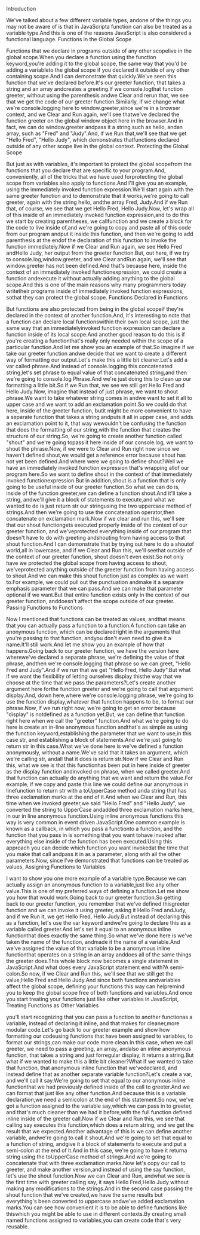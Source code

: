 Introduction

We've talked about a few different variable types, andone of the things you may not be aware of is that in JavaScripta function can also be treated as a variable type.And this is one of the reasons JavaScript is also considered a functional language.
Functions in the Global Scope

Functions that we declare in programs outside of any other scopelive in the global scope.When you declare a function using the function keyword,you're adding it to the global scope, the same way that you'd be adding a variableto the global scope if you declared it outside of any other containing scope.And I can demonstrate that quickly.We've seen this function that we've declared before.It's our greeter function, that takes a string and an array andcreates a greeting.If we console.logthat function greeter, without using the parenthesis andwe Clear and rerun that, we see that we get the code of our greeter function.Similarly, if we change what we're console.logging here to window.greeter,since we're in a browser context, and we Clear and Run again, we'll see thatwe've declared the function greeter on the global window object here in the browser.And in fact, we can do window.greeter andpass it a string such as hello, andan array, such as "Fred" and "Judy".And, if we Run that,we'll see that we get "Hello Fred", "Hello Judy", which demonstrates thatfunctions declared outside of any other scope live in the global context.
Protecting the Global Scope

But just as with variables, it's important to protect the global scopefrom the functions that you declare that are specific to your program.And, conveniently, all of the tricks that we have used forprotecting the global scope from variables also apply to functions.And I'll give you an example, using the immediately invoked function expression.We'll start again with the same greeter function and to demonstrate that it works,we're going to call greeter, again with the string hello, andthe array Fred, Judy.And if we Run that, of course, we see that we get Hello Fred, Hello Judy.Now, let's wrap all of this inside of an immediately invoked function expression,and to do this we start by creating parentheses, we callfunction and we create a block for the code to live inside of,and we're going to copy and paste all of this code from our program andput it inside this function, and then we're going to add parenthesis at the endof the declaration of this function to invoke the function immediately.Now if we Clear and Run again, we see Hello Fred andHello Judy, her output from the greeter function.But, out here, if we try to console.log,window.greeter, and we Clear andRun again, we'll see that window.greeter has not been defined.And that's because here, inside the context of an immediately invoked functionexpression, we could create a function andexecute it without actually adding anything to the global scope.And this is one of the main reasons why many programmers today writetheir programs inside of immediately invoked function expressions, sothat they can protect the global scope.
Functions Declared in Functions

But functions are also protected from being in the global scopeif they're declared in the context of another function.And, it's interesting to note that a function can declare local functionswithin their own local scope, just the same way that an immediatelyinvoked function expression can declare a function inside of its local scope.And another good reason to do this is if you're creating a functionthat's really only needed within the scope of a particular function.And let me show you an example of that.So imagine if we take our greeter function andwe decide that we want to create a different way of formatting our output.Let's make this a little bit cleaner.Let's add a var called phrase.And instead of console.logging this concatenated string,let's set phrase to equal value of that concatenated string,and then we're going to console.log Phrase.And we're just doing this to clean up our formatting a little bit.So if we Run that, we see we still get Hello Fred and Hello Judy.Now, imagine that instead of just phrase, we want to shout phrase.We want to take whatever string comes in andwe want to set it all to upper case and we want to add an exclamation point.So we could do that here, inside of the greeter function, butit might be more convenient to have a separate function that takes a string andputs it all in upper case, and adds an exclamation point to it, that way wewouldn't be confusing the function that does the formatting of our string,with the function that creates the structure of our string.So, we're going to create another function called "shout" and we're going topass it here inside of our console.log, we want to shout the phrase.Now, if we were to Clear and Run right now since we haven't defined shout,we would get a reference error because shout has not yet been defined.And where were we going to define shout?Well we have an immediately invoked function expression that's wrapping allof our program here.So we want to define shout in the context of that immediately invoked functionexpression.But in addition,shout is a function that is only going to be useful inside of our greeter function.So what we can do is, inside of the function greeter,we can define a function shout.And it'll take a string, andwe'll give it a block of statements to execute,and what we wanted to do is just return str our stringusing the two uppercase method of strings.And then we're going to use the concatenation operator,then concatenate on exclamation mark.Now if we clear and run this, we'll see that our shout functiongets executed properly inside of the context of our greeter function, and we'veprotected everything inside of our program that doesn't have to do with greeting andshouting from having access to that shout function.And I can demonstrate that by trying out here to do a shoutof world,all in lowercase, and if we Clear and Run this, we'll seethat outside of the context of our greeter function, shout doesn't even exist.So not only have we protected the global scope from having access to shout, we'veprotected anything outside of the greeter function from having access to shout.And we can make this shout function just as complex as we want to.For example, we could pull out the punctuation andmake it a separate emphasis parameter that we can pass.And we can make that parameter optional if we want.But that entire function exists only in the context of our greeter function, anddoesn't affect the scope outside of our greeter.
Passing Functions to Functions

Now I mentioned that functions can be treated as values, andthat means that you can actually pass a function to a function.A function can take an anonymous function, which can be declaredright in the arguments that you're passing to that function, andyou don't even need to give it a name.It'll still work.And let me show you an example of how that happens.Going back to our greeter function, we have the version here wherewe've declared a separate phrase, we're defining the value of that phrase, andthen we're console.logging that phrase so we can greet, "Hello Fred and Judy".And if we run that we get "Hello Fred, Hello Judy".But what if we want the flexibility of letting ourselves display thisthe way that we choose at the time that we pass the parameters?Let's create another argument here forthe function greeter and we're going to call that argument display.And, down here,where we're console.logging phrase, we're going to use the function display,whatever that function happens to be, to format our phrase.Now, if we run right now, we're going to get an error because "display" is notdefined as a function yet.But, we can define that function right here when we call the "greeter" function.And what we're going to do here is create an in-line anonymous function andthat's as simple as using the function keyword,establishing the parameter that we want to use,in this case str, and establishing a block of statements.And we're just going to return str in this case.What we've done here is we've defined a function anonymously, without a name.We've said that it takes an argument, which we're calling str, andall that it does is return str.Now if we Clear and Run this, what we see is that this functionhas been put in here inside of greeter as the display function andinvoked on phrase, when we called greeter.And that function can actually do anything that we want and return the value.For example, if we copy and paste this line we could define our anonymous in linefunction to return str with a toUpperCase method anda string that has three exclamation marks at the end of it.And when we Clear and Run, this time when we invoked greeter,we said "Hello Fred" and "Hello Judy", we converted the string to UpperCase andadded three exclamation marks here, in our in line anonymous function.Using inline anonymous functions this way is very common in event driven JavaScript.One common example is known as a callback, in which you pass a functionto a function, and the function that you pass in is something that you want tohave invoked after everything else inside of the function has been executed.Using this approach you can decide which function you want invokedat the time that you make that call andpass it in as a parameter, along with all the other parameters.Now, since I've demonstrated that functions can be treated as values,
Assigning Functions to Variables

I want to show you one more example of a variable type.Because we can actually assign an anonymous function to a variable,just like any other value.This is one of my preferred ways of defining a function.Let me show you how that would work.Going back to our greeter function.So getting back to our greeter function, you remember that we've defined thisgreeter function and we can invoke it using greeter, asking it Hello Fred andJudy, and if we Run it, we get Hello Fred, Hello Judy.But instead of declaring this as a function, let's use the var keyword andwe're going to declare this as a variable called greeter.And let's set it equal to an anonymous inline functionthat does exactly the same thing.So what we've done here is we've taken the name of the function, andmade it the name of a variable.And we've assigned the value of that variable to be a anonymous inline functionthat operates on a string in an array anddoes all of the same things the greeter does.This whole block now becomes a single statement in JavaScript.And what does every JavaScript statement end with?A semi-colon.So now, if we Clear and Run this, we'll see that we still get the value,Hello Fred and Hello Judy.And since both functions andvariables affect the global scope, defining your functions this way can helpremind you to keep the global scope free of both functions and variables.And once you start treating your functions just like other variables in JavaScript,
Treating Functions as Other Variables

you'll start recognizing that you can pass a function to another functionas a variable, instead of declaring it inline, and that makes for cleaner,more modular code.Let's go back to our greeter example and show how formatting our codeusing functions that have been assigned to variables, to format our strings,can make our code more clean.In this case, when we call greeter, we need to pass a greeting, an array, andalso an inline anonymous function, that takes a string and just forregular display, it returns a string.But what if we wanted to make this a little bit cleaner?What if we wanted to take that function, that anonymous inline function that we'vedeclared, and instead define that as another separate variable function?Let's create a var, and we'll call it say.We're going to set that equal to our anonymous inline functionthat we had previously defined inside of the call to greeter.And we can format that just like any other function.And because this is a variable declaration,we need a semicolon at the end of this statement.So now, we've got a function assigned to the variable say,which we can pass in to greeter, and that's much cleaner than we had it before,with the full function defined inline inside of the greeter call.Now if we Clear and Run this, we see that calling say executes this function,which does a return string, and we get the result that we expected.Another advantage of this is we can define another variable, andwe're going to call it shout.And we're going to set that equal to a function of string, andgive it a block of statements to execute and put a semi-colon at the end of it.And in this case, we're going to have it returna string using the toUpperCase method of strings.And we're going to concatenate that with three exclamation marks.Now let's copy our call to greeter, and make another version,and instead of using the say function, let's use the shout function.Now we can Clear and Run, andwhat we see is the first time with greeter calling say, it says Hello Fred,Hello Judy without making any modifications to the strings.And in the second case passing the shout function that we've created,we have the same results but everything's been converted to uppercase andwe've added exclamation marks.You can see how convenient it is to be able to define functions like thiswhich you might be able to use in different contexts.By creating small named functions assigned to variables,you can create code that's very reusable.